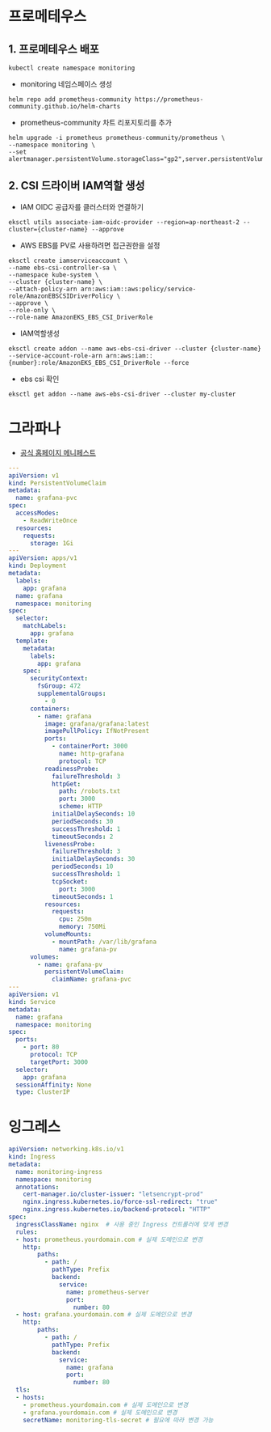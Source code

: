 # 프로메테우스

## 1. 프로메테우스 배포

  ``` kubectl create namespace monitoring ```

  - monitoring 네임스페이스 생성
    
  ``` helm repo add prometheus-community https://prometheus-community.github.io/helm-charts ```

  - prometheus-community 차트 리포지토리를 추가
    
  ```
  helm upgrade -i prometheus prometheus-community/prometheus \
  --namespace monitoring \
  --set alertmanager.persistentVolume.storageClass="gp2",server.persistentVolume.storageClass="gp2"
  ```

## 2. CSI 드라이버 IAM역할 생성

  - IAM OIDC 공급자를 클러스터와 연결하기

  ``` eksctl utils associate-iam-oidc-provider --region=ap-northeast-2 --cluster={cluster-name} --approve ```
  
  - AWS EBS를 PV로 사용하려면 접근권한을 설정
    
  ```
  eksctl create iamserviceaccount \
  --name ebs-csi-controller-sa \
  --namespace kube-system \
  --cluster {cluster-name} \
  --attach-policy-arn arn:aws:iam::aws:policy/service-role/AmazonEBSCSIDriverPolicy \
  --approve \
  --role-only \
  --role-name AmazonEKS_EBS_CSI_DriverRole
  ```

  - IAM역할생성

  ```
  eksctl create addon --name aws-ebs-csi-driver --cluster {cluster-name} --service-account-role-arn arn:aws:iam::{number}:role/AmazonEKS_EBS_CSI_DriverRole --force
  ```

  - ebs csi 확인
    
  ``` eksctl get addon --name aws-ebs-csi-driver --cluster my-cluster ```
  
# 그라파나

  - [공식 홈페이지 메니페스트](https://grafana.com/docs/grafana/latest/setup-grafana/installation/kubernetes/)

``` yaml
---
apiVersion: v1
kind: PersistentVolumeClaim
metadata:
  name: grafana-pvc
spec:
  accessModes:
    - ReadWriteOnce
  resources:
    requests:
      storage: 1Gi
---
apiVersion: apps/v1
kind: Deployment
metadata:
  labels:
    app: grafana
  name: grafana
  namespace: monitoring
spec:
  selector:
    matchLabels:
      app: grafana
  template:
    metadata:
      labels:
        app: grafana
    spec:
      securityContext:
        fsGroup: 472
        supplementalGroups:
          - 0
      containers:
        - name: grafana
          image: grafana/grafana:latest
          imagePullPolicy: IfNotPresent
          ports:
            - containerPort: 3000
              name: http-grafana
              protocol: TCP
          readinessProbe:
            failureThreshold: 3
            httpGet:
              path: /robots.txt
              port: 3000
              scheme: HTTP
            initialDelaySeconds: 10
            periodSeconds: 30
            successThreshold: 1
            timeoutSeconds: 2
          livenessProbe:
            failureThreshold: 3
            initialDelaySeconds: 30
            periodSeconds: 10
            successThreshold: 1
            tcpSocket:
              port: 3000
            timeoutSeconds: 1
          resources:
            requests:
              cpu: 250m
              memory: 750Mi
          volumeMounts:
            - mountPath: /var/lib/grafana
              name: grafana-pv
      volumes:
        - name: grafana-pv
          persistentVolumeClaim:
            claimName: grafana-pvc
---
apiVersion: v1
kind: Service
metadata:
  name: grafana
  namespace: monitoring
spec:
  ports:
    - port: 80
      protocol: TCP
      targetPort: 3000
  selector:
    app: grafana
  sessionAffinity: None
  type: ClusterIP
```

# 잉그레스

```yaml
apiVersion: networking.k8s.io/v1
kind: Ingress
metadata:
  name: monitoring-ingress
  namespace: monitoring
  annotations:
    cert-manager.io/cluster-issuer: "letsencrypt-prod"
    nginx.ingress.kubernetes.io/force-ssl-redirect: "true"
    nginx.ingress.kubernetes.io/backend-protocol: "HTTP"
spec:
  ingressClassName: nginx  # 사용 중인 Ingress 컨트롤러에 맞게 변경
  rules:
  - host: prometheus.yourdomain.com # 실제 도메인으로 변경
    http:
        paths:
          - path: /
            pathType: Prefix
            backend:
              service:
                name: prometheus-server
                port:
                  number: 80
  - host: grafana.yourdomain.com # 실제 도메인으로 변경
    http:
        paths:
          - path: /
            pathType: Prefix
            backend:
              service:
                name: grafana
                port:
                  number: 80
  tls:
  - hosts:
    - prometheus.yourdomain.com # 실제 도메인으로 변경
    - grafana.yourdomain.com # 실제 도메인으로 변경
    secretName: monitoring-tls-secret # 필요에 따라 변경 가능
```
